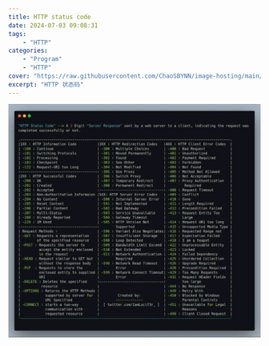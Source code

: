 ```yaml
---
title: HTTP status code
date: 2024-07-03 09:08:31
tags: 
    - "HTTP"
categories:
    - "Program"
    - "HTTP"
cover: "https://raw.githubusercontent.com/ChaoSBYNN/image-hosting/main/program/http.jpg"
excerpt: "HTTP 状态码"
---
```


![status code](https://raw.githubusercontent.com/ChaoSBYNN/image-hosting/main/program/http_status_code.jpg)